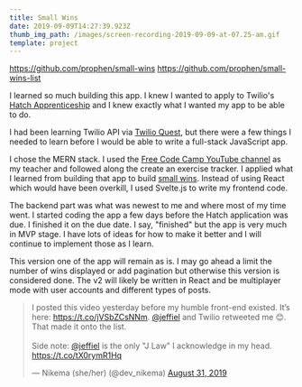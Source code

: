 ```yaml
---
title: Small Wins
date: 2019-09-09T14:27:39.923Z
thumb_img_path: /images/screen-recording-2019-09-09-at-07.25-am.gif
template: project
---
```

https://github.com/prophen/small-wins
https://github.com/prophen/small-wins-list

I learned so much building this app. I knew I wanted to apply to Twilio's [Hatch Apprenticeship](https://www.twilio.com/company/diversity/hatch) and I knew exactly what I wanted my app to be able to do.

I had been learning Twilio API via [Twilio Quest](https://www.twilio.com/quest), but there were a few things I needed to learn before I would be able to write a full-stack JavaScript app.

I chose the MERN stack. I used the [Free Code Camp YouTube channel](https://www.youtube.com/channel/UC8butISFwT-Wl7EV0hUK0BQ) as my teacher and followed along the create an exercise tracker. I applied what I learned from building that app to build [small wins](https://small-wins.nikema.now.sh/). Instead of using React which would have been overkill, I used Svelte.js to write my frontend code. 

The backend part was what was newest to me and where most of my time went. I started coding the app a few days before the Hatch application was due. I finished it on the due date. I say, "finished" but the app is very much in MVP stage. I have lots of ideas for how to make it better and I will continue to implement those as I learn.

This version one of the app will remain as is. I may go ahead a limit the number of wins displayed or add pagination but otherwise this version is considered done. The v2 will likely be written in React and be multiplayer mode with user accounts and different types of posts.

<blockquote class="twitter-tweet"><p lang="en" dir="ltr">I posted this video yesterday before my humble front-end existed. It’s here: <a href="https://t.co/jVSbZCsNNm">https://t.co/jVSbZCsNNm</a>. <a href="https://twitter.com/jeffiel?ref_src=twsrc%5Etfw">@jeffiel</a> and Twilio retweeted me 😊. That made it onto the list. <br><br>Side note: <a href="https://twitter.com/jeffiel?ref_src=twsrc%5Etfw">@jeffiel</a> is the only &quot;J Law&quot; I acknowledge in my head. <a href="https://t.co/tX0rymR1Hq">https://t.co/tX0rymR1Hq</a></p>&mdash; Nikema (she/her) (@dev_nikema) <a href="https://twitter.com/dev_nikema/status/1167828237906366464?ref_src=twsrc%5Etfw">August 31, 2019</a></blockquote> <script async src="https://platform.twitter.com/widgets.js" charset="utf-8"></script>

